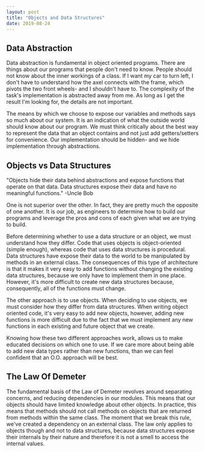 ```yaml
---
layout: post
title: "Objects and Data Structures"
date: 2019-08-24
---
```


## Data Abstraction

Data abstraction is fundamental in object oriented programs. There are things about
our programs that people don't need to know. People should not know about the inner
workings of a class. If I want my car to turn left, I don't have to understand how
the axel connects with the frame, which pivots the two front wheels- and I shouldn't
have to. The complexity of the task's implementation is abstracted away from me. As
long as I get the result I'm looking for, the details are not important.

The means by which we choose to expose our variables and methods says so much about
our system. It is an indication of what the outside world should know about our
program. We must think critically about the best way to represent the data that an
object contains and not just add getters/setters for convenience. Our implementation
should be hidden- and we hide implementation through abstractions.

## Objects vs Data Structures
"Objects hide their data behind abstractions and expose functions that operate on
that data. Data structures expose their data and have no meaningful functions."
  -Uncle Bob

One is not superior over the other. In fact, they are pretty much the opposite of
one another. It is our job, as engineers to determine how to build our programs and
leverage the pros and cons of each given what we are trying to build.

Before determining whether to use a data structure or an object, we must understand
how they differ. Code that uses objects is object-oriented (simple enough), whereas
code that uses data structures is procedural. Data structures have expose their
data to the world to be manipulated by methods in an external class. The consequences
of this type of architecture is that it makes it very easy to add functions without
changing the existing data structures, because we only have to implement them in one
place. However, it's more difficult to create new data structures because, consequently,
all of the functions must change.

The other approach is to use objects. When deciding to use objects, we must consider
how they differ from data structures. When writing object oriented code, it's very
easy to add new objects, however, adding new functions is more difficult due to
the fact that we must implement any new functions in each existing and future object
that we create.

Knowing how these two different approaches work, allows us to make educated decisions
on which one to use. If we care more about being able to add new data types rather
than new functions, than we can feel confident that an O.O. approach will be best.

## The Law Of Demeter
The fundamental basis of the Law of Demeter revolves around separating concerns, and
reducing dependencies in our modules. This means that our objects should have limited
knowledge about other objects. In practice, this means that methods should not call
methods on objects that are returned from methods within the same class. The moment
that we break this rule, we've created a dependency on an external class. The law
only applies to objects though and not to data structures, because data structures
expose their internals by their nature and therefore it is not a smell to access
the internal values.
